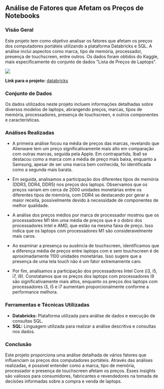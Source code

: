 ## Análise de Fatores que Afetam os Preços de Notebooks

### Visão Geral
Este projeto tem como objetivo analisar os fatores que afetam os preços dos computadores portáteis utilizando a plataforma Databricks e SQL. A análise inclui aspectos como marca, tipo de memória, processador, presença de touchscreen, entre outros. Os dados foram obtidos do Kaggle, mais especificamente do conjunto de dados "Lista de Preços de Laptops".


[![](vendasnotebooks.gif)](https://thunder-root-duchess.glitch.me/)

**Link para o projeto:** [databricks](https://thunder-root-duchess.glitch.me/)


### Conjunto de Dados
Os dados utilizados neste projeto incluem informações detalhadas sobre diversos modelos de laptops, abrangendo preços, marcas, tipos de memória, processadores, presença de touchscreen, e outros componentes e características.

### Análises Realizadas

- A primeira análise focou na média de preços das marcas, revelando que Alienware tem um preço significativamente mais alto em comparação com outras marcas, seguida pela Apple. Em contrapartida, Iball se destacou como a marca com a média de preço mais baixa, enquanto a Samsung, apesar de ser uma marca bem conhecida, foi identificada como a segunda mais barata.

- Em seguida, analisamos a participação dos diferentes tipos de memória (DDR3, DDR4, DDR5) nos preços dos laptops. Observamos que os preços variam em cerca de 2000 unidades monetárias entre os diferentes tipos de memória, com DDR4 se destacando por gerar a maior receita, possivelmente devido à necessidade de componentes de melhor qualidade.

- A análise dos preços médios por marca de processador mostrou que os processadores M1 têm uma média de preços que é o dobro dos processadores Intel e AMD, que estão na mesma faixa de preço. Isso indica que os laptops com processadores M1 são consideravelmente mais caros.

- Ao examinar a presença ou ausência de touchscreen, identificamos que a diferença média de preços entre laptops com e sem touchscreen é de aproximadamente 1100 unidades monetárias. Isso sugere que a presença de uma tela touch não é um fator extremamente caro.

- Por fim, analisamos a participação dos processadores Intel Core (i3, i5, i7, i9). Constatamos que os preços dos laptops com processadores i9 são significativamente mais altos, enquanto os preços dos laptops com processadores i3, i5 e i7 aumentam proporcionalmente conforme a performance melhora.

### Ferramentas e Técnicas Utilizadas
- **Databricks:** Plataforma utilizada para análise de dados e execução de consultas SQL.
- **SQL:** Linguagem utilizada para realizar a análise descritiva e consultas nos dados.

### Conclusão
Este projeto proporciona uma análise detalhada de vários fatores que influenciam os preços dos computadores portáteis. Através das análises realizadas, é possível entender como a marca, tipo de memória, processador e presença de touchscreen afetam os preços. Esses insights são valiosos para consumidores, fabricantes e revendedores na tomada de decisões informadas sobre a compra e venda de laptops.
